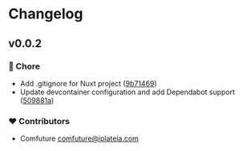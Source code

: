# Changelog


## v0.0.2


### 🏡 Chore

- Add .gitignore for Nuxt project ([9b71469](https://github.com/comfuture/justway/commit/9b71469))
- Update devcontainer configuration and add Dependabot support ([509881a](https://github.com/comfuture/justway/commit/509881a))

### ❤️ Contributors

- Comfuture <comfuture@iplateia.com>

